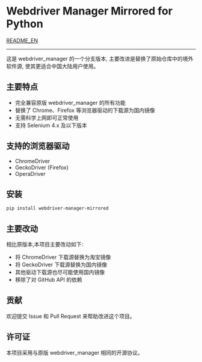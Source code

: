 # Webdriver Manager Mirrored for Python

[README_EN](./README_EN.md)

------

这是 webdriver_manager 的一个分支版本, 主要改进是替换了原始仓库中的境外软件源, 使其更适合中国大陆用户使用。

## 主要特点

- 完全兼容原版 webdriver_manager 的所有功能
- 替换了 Chrome、Firefox 等浏览器驱动的下载源为国内镜像
- 无需科学上网即可正常使用
- 支持 Selenium 4.x 及以下版本

## 支持的浏览器驱动

- ChromeDriver
- GeckoDriver (Firefox)
- OperaDriver

## 安装

```bash
pip install webdriver-manager-mirrored
```
 
## 主要改动

相比原版本,本项目主要改动如下:

- 将 ChromeDriver 下载源替换为淘宝镜像
- 将 GeckoDriver 下载源替换为国内镜像
- 其他驱动下载源也尽可能使用国内镜像
- 移除了对 GitHub API 的依赖

## 贡献

欢迎提交 Issue 和 Pull Request 来帮助改进这个项目。

## 许可证

本项目采用与原版 webdriver_manager 相同的开源协议。
